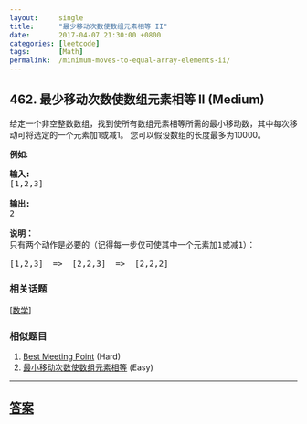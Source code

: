 ```yaml
---
layout:     single
title:      "最少移动次数使数组元素相等 II"
date:       2017-04-07 21:30:00 +0800
categories: [leetcode]
tags:       [Math]
permalink:  /minimum-moves-to-equal-array-elements-ii/
---
```


## 462. 最少移动次数使数组元素相等 II (Medium)

<p>给定一个非空整数数组，找到使所有数组元素相等所需的最小移动数，其中每次移动可将选定的一个元素加1或减1。 您可以假设数组的长度最多为10000。</p>

<p><strong>例如:</strong></p>

<pre>
<strong>输入:</strong>
[1,2,3]

<strong>输出:</strong>
2

<strong>说明：
</strong>只有两个动作是必要的（记得每一步仅可使其中一个元素加1或减1）： 

[1,2,3]  =&gt;  [2,2,3]  =&gt;  [2,2,2]
</pre>

### 相关话题
  [[数学](https://github.com/openset/leetcode/tree/master/tag/math/README.md)]

### 相似题目
  1. [Best Meeting Point](/best-meeting-point) (Hard)
  1. [最小移动次数使数组元素相等](/minimum-moves-to-equal-array-elements) (Easy)

---

## [答案](https://github.com/openset/leetcode/tree/master/problems/minimum-moves-to-equal-array-elements-ii)
